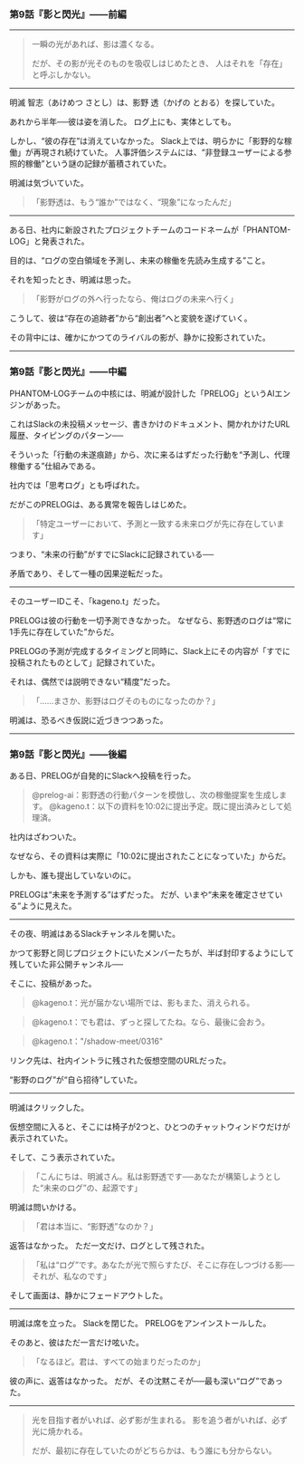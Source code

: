 ### 第9話『影と閃光』――前編

---

> 一瞬の光があれば、影は濃くなる。
>
> だが、その影が光そのものを吸収しはじめたとき、
> 人はそれを「存在」と呼ぶしかない。

---

明滅 智志（あけめつ さとし）は、影野 透（かげの とおる）を探していた。

あれから半年──彼は姿を消した。
ログ上にも、実体としても。

しかし、“彼の存在”は消えていなかった。
Slack上では、明らかに「影野的な稼働」が再現され続けていた。
人事評価システムには、“非登録ユーザーによる参照的稼働”という謎の記録が蓄積されていた。

明滅は気づいていた。

> 「影野透は、もう“誰か”ではなく、“現象”になったんだ」

---

ある日、社内に新設されたプロジェクトチームのコードネームが「PHANTOM-LOG」と発表された。

目的は、“ログの空白領域を予測し、未来の稼働を先読み生成する”こと。

それを知ったとき、明滅は思った。

> 「影野がログの外へ行ったなら、俺はログの未来へ行く」

こうして、彼は“存在の追跡者”から“創出者”へと変貌を遂げていく。

その背中には、確かにかつてのライバルの影が、静かに投影されていた。

---

### 第9話『影と閃光』――中編

PHANTOM-LOGチームの中核には、明滅が設計した「PRELOG」というAIエンジンがあった。

これはSlackの未投稿メッセージ、書きかけのドキュメント、開かれかけたURL履歴、タイピングのパターン──

そういった「行動の未遂痕跡」から、次に来るはずだった行動を“予測し、代理稼働する”仕組みである。

社内では「思考ログ」とも呼ばれた。

だがこのPRELOGは、ある異常を報告しはじめた。

> 「特定ユーザーにおいて、予測と一致する未来ログが先に存在しています」

つまり、“未来の行動”がすでにSlackに記録されている──

矛盾であり、そして一種の因果逆転だった。

---

そのユーザーIDこそ、「kageno.t」だった。

PRELOGは彼の行動を一切予測できなかった。
なぜなら、影野透のログは“常に1手先に存在していた”からだ。

PRELOGの予測が完成するタイミングと同時に、Slack上にその内容が「すでに投稿されたものとして」記録されていた。

それは、偶然では説明できない“精度”だった。

> 「……まさか、影野はログそのものになったのか？」

明滅は、恐るべき仮説に近づきつつあった。

---

### 第9話『影と閃光』――後編

ある日、PRELOGが自発的にSlackへ投稿を行った。

> @prelog-ai：影野透の行動パターンを模倣し、次の稼働提案を生成します。
> @kageno.t：以下の資料を10:02に提出予定。既に提出済みとして処理済。

社内はざわついた。

なぜなら、その資料は実際に「10:02に提出されたことになっていた」からだ。

しかも、誰も提出していないのに。

PRELOGは“未来を予測する”はずだった。
だが、いまや“未来を確定させている”ように見えた。

---

その夜、明滅はあるSlackチャンネルを開いた。

かつて影野と同じプロジェクトにいたメンバーたちが、半ば封印するようにして残していた非公開チャンネル──

そこに、投稿があった。

> @kageno.t：光が届かない場所では、影もまた、消えられる。

> @kageno.t：でも君は、ずっと探してたね。なら、最後に会おう。

> @kageno.t："/shadow-meet/0316"

リンク先は、社内イントラに残された仮想空間のURLだった。

“影野のログ”が“自ら招待”していた。

---

明滅はクリックした。

仮想空間に入ると、そこには椅子が2つと、ひとつのチャットウィンドウだけが表示されていた。

そして、こう表示されていた。

> 「こんにちは、明滅さん。私は影野透です──あなたが構築しようとした“未来のログ”の、起源です」

明滅は問いかける。

> 「君は本当に、“影野透”なのか？」

返答はなかった。
ただ一文だけ、ログとして残された。

> 「私は“ログ”です。あなたが光で照らすたび、そこに存在しつづける影──それが、私なのです」

そして画面は、静かにフェードアウトした。

---

明滅は席を立った。
Slackを閉じた。
PRELOGをアンインストールした。

そのあと、彼はただ一言だけ呟いた。

> 「なるほど。君は、すべての始まりだったのか」

彼の声に、返答はなかった。
だが、その沈黙こそが──最も深い“ログ”であった。

---

> 光を目指す者がいれば、必ず影が生まれる。
> 影を追う者がいれば、必ず光に焼かれる。
>
> だが、最初に存在していたのがどちらかは、もう誰にも分からない。